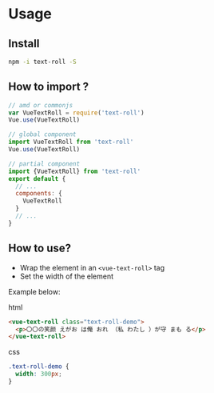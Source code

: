 # Usage

## Install
```bash
npm -i text-roll -S
```

## How to import ?
```javascript
// amd or commonjs
var VueTextRoll = require('text-roll')
Vue.use(VueTextRoll)

// global component
import VueTextRoll from 'text-roll'
Vue.use(VueTextRoll)

// partial component
import {VueTextRoll} from 'text-roll'
export default {
  // ...
  components: {
    VueTextRoll
  }
  // ...
}
```

## How to use?
+ Wrap the element in an `<vue-text-roll>` tag
+ Set the width of the element

Example below:

html
```html
<vue-text-roll class="text-roll-demo">
  <p>〇〇の笑颜 えがお は俺 おれ （私 わたし ）が守 まも る</p>
</vue-text-roll>
```
css
```css
.text-roll-demo {
  width: 300px;
}
```
